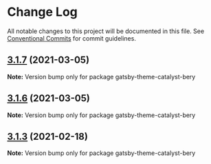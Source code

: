 # Change Log

All notable changes to this project will be documented in this file.
See [Conventional Commits](https://conventionalcommits.org) for commit guidelines.

## [3.1.7](https://github.com/ehowey/gatsby-theme-catalyst/compare/gatsby-theme-catalyst-bery@3.1.6...gatsby-theme-catalyst-bery@3.1.7) (2021-03-05)

**Note:** Version bump only for package gatsby-theme-catalyst-bery





## [3.1.6](https://github.com/ehowey/gatsby-theme-catalyst/compare/gatsby-theme-catalyst-bery@3.1.5...gatsby-theme-catalyst-bery@3.1.6) (2021-03-05)

**Note:** Version bump only for package gatsby-theme-catalyst-bery





## [3.1.3](https://github.com/ehowey/gatsby-theme-catalyst/compare/gatsby-theme-catalyst-bery@3.1.2...gatsby-theme-catalyst-bery@3.1.3) (2021-02-18)

**Note:** Version bump only for package gatsby-theme-catalyst-bery
